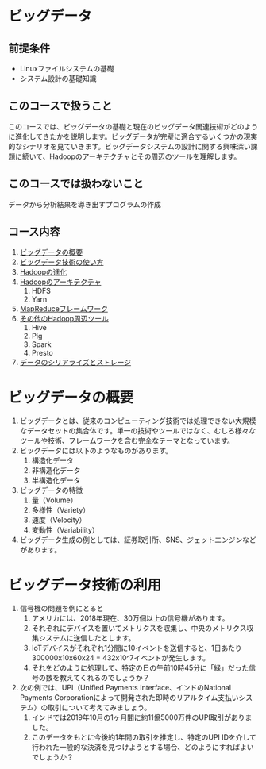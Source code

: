 # ビッグデータ

## 前提条件

- Linuxファイルシステムの基礎
- システム設計の基礎知識

## このコースで扱うこと

このコースでは、ビッグデータの基礎と現在のビッグデータ関連技術がどのように進化してきたかを説明します。ビッグデータが完璧に適合するいくつかの現実的なシナリオを見ていきます。ビッグデータシステムの設計に関する興味深い課題に続いて、Hadoopのアーキテクチャとその周辺のツールを理解します。

## このコースでは扱わないこと

データから分析結果を導き出すプログラムの作成

## コース内容

1. [ビッグデータの概要](/big_data/intro/#overview-of-big-data)
2. [ビッグデータ技術の使い方](/big_data/intro/#usage-of-big-data-techniques)
3. [Hadoopの進化](/big_data/evolution/)
4. [Hadoopのアーキテクチャ](/big_data/evolution/#architecture-of-hadoop)
    1. HDFS
    2. Yarn
5. [MapReduceフレームワーク](/big_data/evolution/#mapreduce-framework)
6. [その他のHadoop周辺ツール](/big_data/evolution/#other-tooling-around-hadoop)
    1. Hive
    2. Pig
    3. Spark
    4. Presto
7. [データのシリアライズとストレージ](/big_data/evolution/#data-serialisation-and-storage)


# ビッグデータの概要

1. ビッグデータとは、従来のコンピューティング技術では処理できない大規模なデータセットの集合体です。単一の技術やツールではなく、むしろ様々なツールや技術、フレームワークを含む完全なテーマとなっています。
2. ビッグデータには以下のようなものがあります。
    1. 構造化データ
    2. 非構造化データ
    3. 半構造化データ
3. ビッグデータの特徴
    1. 量（Volume）
    2. 多様性（Variety）
    3. 速度（Velocity）
    4. 変動性（Variability）
4. ビッグデータ生成の例としては、証券取引所、SNS、ジェットエンジンなどがあります。


# ビッグデータ技術の利用

1. 信号機の問題を例にとると
    1. アメリカには、2018年現在、30万個以上の信号機があります。
    2. それぞれにデバイスを置いてメトリクスを収集し、中央のメトリクス収集システムに送信したとします。
    3. IoTデバイスがそれぞれ1分間に10イベントを送信すると、1日あたり300000x10x60x24 = 432x10^7イベントが発生します。
    4. それをどのように処理して、特定の日の午前10時45分に「緑」だった信号の数を教えてくれるのでしょうか？
2. 次の例では、UPI（Unified Payments Interface、インドのNational Payments Corporationによって開発された即時のリアルタイム支払いシステム）の取引について考えてみましょう。
    1. インドでは2019年10月の1ヶ月間に約11億5000万件のUPI取引がありました。
    2. このデータをもとに今後約1年間の取引を推定し、特定のUPI IDを介して行われた一般的な決済を見つけようとする場合、どのようにすればよいでしょうか？
